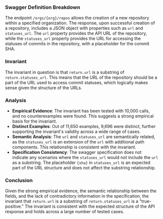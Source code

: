 ### Swagger Definition Breakdown
The endpoint `/orgs/{org}/repos` allows the creation of a new repository within a specified organization. The response, upon successful creation of a repository, includes a JSON object with properties such as `url` and `statuses_url`. The `url` property provides the API URL of the repository, while the `statuses_url` property provides the URL for accessing the statuses of commits in the repository, with a placeholder for the commit SHA.

### Invariant
The invariant in question is that `return.url` is a substring of `return.statuses_url`. This means that the URL of the repository should be a part of the URL used to access commit statuses, which logically makes sense given the structure of the URLs.

### Analysis
- **Empirical Evidence**: The invariant has been tested with 10,000 calls, and no counterexamples were found. This suggests a strong empirical basis for the invariant.
- **Distinct Examples**: Out of 11,650 examples, 9,696 were distinct, further supporting the invariant's validity across a wide range of cases.
- **Semantic Analysis**: The `url` and `statuses_url` are semantically related, as the `statuses_url` is an extension of the `url` with additional path components. This relationship is consistent with the invariant.
- **Specification Consistency**: The swagger specification does not indicate any scenarios where the `statuses_url` would not include the `url` as a substring. The placeholder `{sha}` in `statuses_url` is an expected part of the URL structure and does not affect the substring relationship.

### Conclusion
Given the strong empirical evidence, the semantic relationship between the fields, and the lack of contradictory information in the specification, the invariant that `return.url` is a substring of `return.statuses_url` is a "true-positive." The invariant is consistent with the expected structure of the API response and holds across a large number of tested cases.

